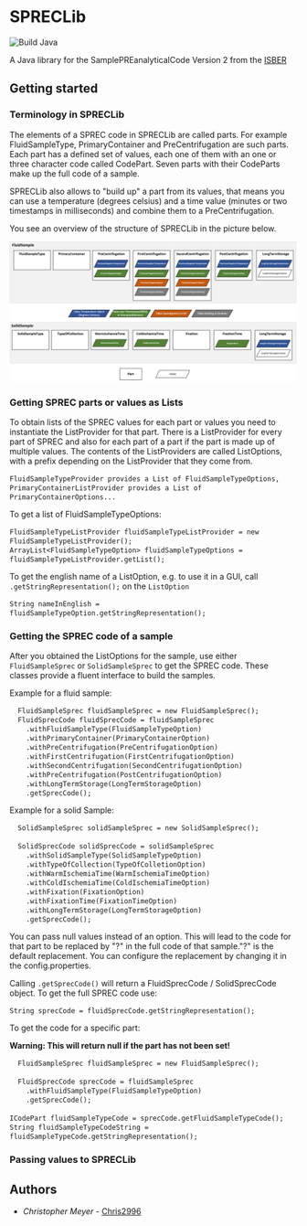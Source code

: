 # SPRECLib

![Build Java](https://github.com/Chris2996/SPRECLib/workflows/Build%20Java/badge.svg)

A Java library for the SamplePREanalyticalCode Version 2 from the [ISBER](https://www.isber.org/page/SPREC?&hhsearchterms=%22sprec%22)


## Getting started

### Terminology in SPRECLib

The elements of a SPREC code in SPRECLib are called parts. For example FluidSampleType, PrimaryContainer and PreCentrifugation are such parts. Each part has a defined set of values, each one of them with an one or three character code called CodePart. Seven parts with their CodeParts make up the full code of a sample. 

SPRECLib also allows to "build up" a part from its values, that means you can use a temperature (degrees celsius) and a time value (minutes or two timestamps in milliseconds) and combine them to a PreCentrifugation. 

You see an overview of the structure of SPRECLib in the picture below.

![](readmeImages/sprecOverview.png)

### Getting SPREC parts or values as Lists

To obtain lists of the SPREC values for each part or values you need to instantiate the ListProvider for that part. There is a ListProvider for every part of SPREC and also for each part of a part if the part is made up of multiple values. The contents of the ListProviders are called ListOptions, with a prefix depending on the ListProvider that they come from.

```
FluidSampleTypeProvider provides a List of FluidSampleTypeOptions, PrimaryContainerListProvider provides a List of PrimaryContainerOptions...
```

To get a list of FluidSampleTypeOptions:

```
FluidSampleTypeListProvider fluidSampleTypeListProvider = new FluidSampleTypeListProvider();
ArrayList<FluidSampleTypeOption> fluidSampleTypeOptions = fluidSampleTypeListProvider.getList();
```

To get the english name of a ListOption, e.g. to use it in a GUI, call ```.getStringRepresentation();``` on the ```ListOption```

```
String nameInEnglish = fluidSampleTypeOption.getStringRepresentation();
```

### Getting the SPREC code of a sample

After you obtained the ListOptions for the sample, use either ```FluidSampleSprec``` or ```SolidSampleSprec``` to get the SPREC code. These classes provide a fluent interface to build the samples.

Example for a fluid sample:

```
  FluidSampleSprec fluidSampleSprec = new FluidSampleSprec();
  FluidSprecCode fluidSprecCode = fluidSampleSprec
    .withFluidSampleType(FluidSampleTypeOption)
    .withPrimaryContainer(PrimaryContainerOption)
    .withPreCentrifugation(PreCentrifugationOption)
    .withFirstCentrifugation(FirstCentrifugationOption)
    .withSecondCentrifugation(SecondCentrifugationOption)
    .withPreCentrifugation(PostCentrifugationOption)
    .withLongTermStorage(LongTermStorageOption)
    .getSprecCode();
```


Example for a solid Sample:
```
  SolidSampleSprec solidSampleSprec = new SolidSampleSprec();

  SolidSprecCode solidSprecCode = solidSampleSprec
    .withSolidSampleType(SolidSampleTypeOption)
    .withTypeOfCollection(TypeOfColletionOption)
    .withWarmIschemiaTime(WarmIschemiaTimeOption)
    .withColdIschemiaTime(ColdIschemiaTimeOption)
    .withFixation(FixationOption)
    .withFixationTime(FixationTimeOption)
    .withLongTermStorage(LongTermStorageOption)
    .getSprecCode();
```

You can pass null values instead of an option. This will lead to the code for that part to be replaced by "?" in the full code of that sample."?" is the default replacement. You can configure the replacement by changing it in the config.properties.


Calling ```.getSprecCode()``` will return a FluidSprecCode / SolidSprecCode object. To get the full SPREC code use:
```
String sprecCode = fluidSprecCode.getStringRepresentation();
```

To get the code for a specific part:
<p>
  
**Warning: This will return null if the part has not been set!** 

```
  FluidSampleSprec fluidSampleSprec = new FluidSampleSprec();
  
  FluidSprecCode sprecCode = fluidSampleSprec
    .withFluidSampleType(FluidSampleTypeOption)
    .getSprecCode();

ICodePart fluidSampleTypeCode = sprecCode.getFluidSampleTypeCode();
String fluidSampleTypeCodeString = fluidSampleTypeCode.getStringRepresentation();
```

### Passing values to SPRECLib


## Authors

* *Christopher Meyer* - [Chris2996](https://github.com/chris2996)
